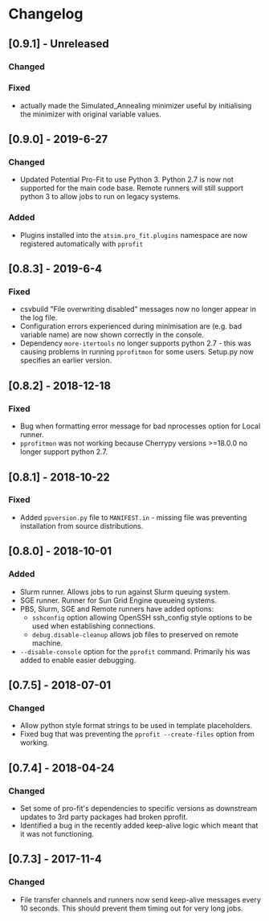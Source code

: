 # Changelog

## [0.9.1] - Unreleased
### Changed

### Fixed
- actually made the Simulated_Annealing minimizer useful by initialising the minimizer with original variable values.
    

## [0.9.0] - 2019-6-27
### Changed
- Updated Potential Pro-Fit to use Python 3. Python 2.7 is now not supported for the main code base. Remote runners will still support python 3 to allow jobs to run on legacy systems.

### Added
- Plugins installed into the `atsim.pro_fit.plugins` namespace are now registered automatically with `pprofit`

## [0.8.3] - 2019-6-4
### Fixed
- csvbuild "File overwriting disabled" messages now no longer appear in the log file.
- Configuration errors experienced during minimisation are (e.g. bad variable name) are now shown correctly in the console.
- Dependency `more-itertools` no longer supports python 2.7 - this was causing problems in running `pprofitmon` for some users. Setup.py now specifies an earlier version. 


## [0.8.2] - 2018-12-18
### Fixed
- Bug when formatting error message for bad nprocesses option for Local runner.
- `pprofitmon` was not working because Cherrypy versions >=18.0.0 no longer support python 2.7.


## [0.8.1] - 2018-10-22
### Fixed
- Added `ppversion.py` file to `MANIFEST.in` - missing file was preventing installation from source distributions.


## [0.8.0] - 2018-10-01
### Added
- Slurm runner. Allows jobs to run against Slurm queuing system.
- SGE runner. Runner for Sun Grid Engine queueing systems.
- PBS, Slurm, SGE and Remote runners have added options: 
  + `sshconfig` option allowing OpenSSH ssh_config style options to be used when establishing connections.
  + `debug.disable-cleanup` allows job files to preserved on remote machine.
- `--disable-console` option for the `pprofit` command. Primarily his was added to enable easier debugging.


## [0.7.5] - 2018-07-01
### Changed
- Allow python style format strings to be used in template placeholders.
- Fixed bug that was preventing the `pprofit --create-files` option from working.

## [0.7.4] - 2018-04-24
### Changed
- Set some of pro-fit's dependencies to specific versions as downstream updates to 3rd party packages had broken pprofit.
- Identified a bug in the recently added keep-alive logic which meant that it was not functioning.

## [0.7.3] - 2017-11-4
### Changed
- File transfer channels and runners now send keep-alive messages every 10 seconds. This should prevent them timing out for very long jobs.
